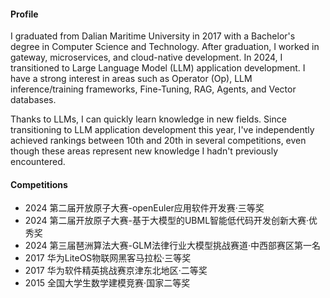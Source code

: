 #### Profile

I graduated from Dalian Maritime University in 2017 with a Bachelor's degree in Computer Science and Technology. After graduation, I worked in gateway, microservices, and cloud-native development. In 2024, I transitioned to Large Language Model (LLM) application development. I have a strong interest in areas such as Operator (Op), LLM inference/training frameworks, Fine-Tuning, RAG, Agents, and Vector databases.

Thanks to LLMs, I can quickly learn knowledge in new fields. Since transitioning to LLM application development this year, I've independently achieved rankings between 10th and 20th in several competitions, even though these areas represent new knowledge I hadn't previously encountered.

#### Competitions

- 2024 第二届开放原子大赛-openEuler应用软件开发赛·三等奖
- 2024 第二届开放原子大赛-基于大模型的UBML智能低代码开发创新大赛·优秀奖
- 2024 第三届琶洲算法大赛-GLM法律行业大模型挑战赛道·中西部赛区第一名
- 2017 华为LiteOS物联网黑客马拉松·三等奖
- 2017 华为软件精英挑战赛京津东北地区·二等奖
- 2015 全国大学生数学建模竞赛·国家二等奖
